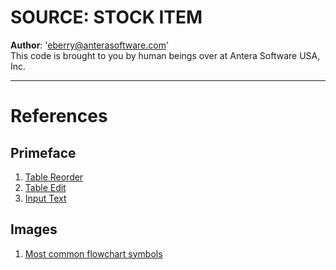 # SOURCE: STOCK ITEM  
**Author**: 'eberry@anterasoftware.com'  
This code is brought to you by human beings over at Antera Software USA, Inc.  

---  
  
# References  

## Primeface  
1. [Table Reorder](https://primefaces.org/primeng/showcase/#/table/reorder)   
1. [Table Edit](https://primefaces.org/primeng/showcase/#/table/edit)  
1. [Input Text](https://primefaces.org/primeng/showcase/#/inputtext)

## Images  
1. [Most common flowchart symbols](https://marvel-b1-cdn.bc0a.com/f00000000152158/www.gliffy.com/sites/gliffy/files/image/2020-06/guidetoflowchartsymbols_mostcommonimg.png)